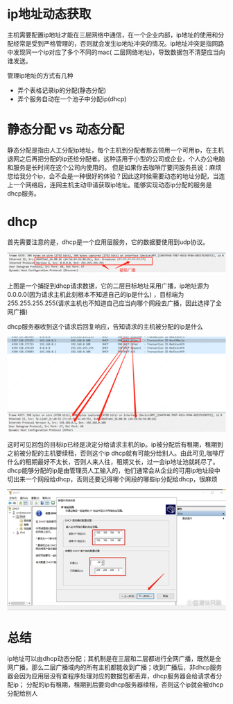 # ip地址动态获取

主机需要配置ip地址才能在三层网络中通信，在一个企业内部，ip地址的使用和分配经常是受到严格管理的，否则就会发生ip地址冲突的情况。ip地址冲突是指网路中发现同一个ip对应了多个不同的mac(
二层网络地址)，导致数据包不清楚应当向谁发送。

管理ip地址的方式有几种

* 弄个表格记录ip的分配(静态分配)
* 弄个服务自动在一个池子中分配ip(dhcp)

# 静态分配 vs 动态分配

静态分配是指由人工分配ip地址，每个主机到分配者那去领用一个可用ip，在主机退网之后再把分配的ip还给分配者。这种适用于小型的公司或企业，个人办公电脑和服务是长时间在这个公司内使用的。
但是如果你去咖啡厅要问服务员说：麻烦您给我分个ip，会不会是一种很好的体验？因此这时候需要动态的地址分配，当连上一个网络后，连网主机主动申请获取ip地址。能够实现动态ip分配的服务是dhcp服务。

# dhcp

首先需要注意的是，dhcp是一个应用层服务，它的数据要使用到udp协议。

![dhcp请求.png](dhcp请求.png)

上图是一个捕捉到dhcp请求数据，它的二层目标地址采用广播，ip地址源为0.0.0.0(因为请求主机此刻根本不知道自己的ip是什么)
，目标端为255.255.255.255(请求主机也不知道自己应当向哪个网段去广播，因此选择了全网广播)

dhcp服务器收到这个请求后回复响应，告知请求的主机被分配的ip是什么

![dhcp-offer.png](dhcp-offer.png)

这时可见回包的目标ip已经是决定分给请求主机的ip。ip被分配后有租期，租期到之前被分配的主机要续租，否则这个ip
dhcp就有可能分给别人。由此可见,咖啡厅什么的租期最好不太长，否则人来人往，租期又长，过一会ip地址池就耗尽了。
dhcp能够分配的ip是由管理员人工输入的，他们通常会从企业的可用ip地址段中切出来一个网段给dhcp，否则还要记得哪个网段的哪些ip分配给dhcp，很麻烦

![dhcp-ip地址池.png](dhcp-ip地址池.png)

# 总结

ip地址可以由dhcp动态分配；其机制是在三层和二层都进行全网广播，既然是全网广播，那么二层广播域内的所有主机都能收到广播；收到广播后，非dhcp服务器会因为应用层没有查程序处理对应的数据包都丢弃，dhcp服务器会给请求者分配ip；
分配的ip有租期，租期到后要向dhcp服务器续租，否则这个ip就会被dhcp分配给别人
